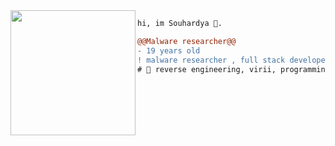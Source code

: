 <img align="left" height="200" src="https://media.giphy.com/media/ao9DUiTKH60XS/giphy.gif"/>

```diff
hi, im Souhardya 🔮.

@@Malware researcher@@
- 19 years old
! malware researcher , full stack developer and windows junkie 
# 📖 reverse engineering, virii, programming in lots of languages and breaking kernels   
```
